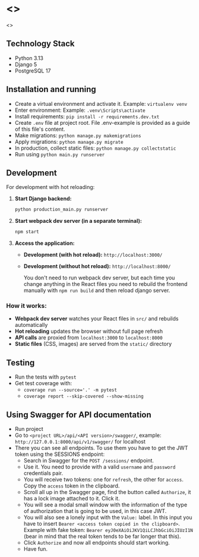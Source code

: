 # <<Project Name>>
<<Project description.>>

## Technology Stack
- Python 3.13
- Django 5
- PostgreSQL 17

## Installation and running
- Create a virtual environment and activate it. Example: `virtualenv venv`
- Enter environment: Example: `.venv\Scripts\activate`
- Install requirements: `pip install -r requirements.dev.txt`
- Create `.env` file at project root. File .env-example is provided as a guide of this file's content.
- Make migrations: `python manage.py makemigrations`
- Apply migrations: `python manage.py migrate`
- In production, collect static files: `python manage.py collectstatic`
- Run using `python main.py runserver`

## Development
For development with hot reloading:
1. **Start Django backend:**
   ```bash
   python production_main.py runserver
   ```
2. **Start webpack dev server (in a separate terminal):**
   ```bash
   npm start
   ```
3. **Access the application:**
    - **Development (with hot reload):** `http://localhost:3000/`
    - **Development (without hot reload):** `http://localhost:8000/`

      You don't need to run webpack dev server, but each time you change anything in the React files you need to rebuild
      the frontend manually with `npm run build` and then reload django server.

### How it works:
- **Webpack dev server** watches your React files in `src/` and rebuilds automatically
- **Hot reloading** updates the browser without full page refresh
- **API calls** are proxied from `localhost:3000` to `localhost:8000`
- **Static files** (CSS, images) are served from the `static/` directory

## Testing
- Run the tests with `pytest`
- Get test coverage with:
    - `coverage run --source='.' -m pytest`
    - `coverage report --skip-covered --show-missing`

## Using Swagger for API documentation
- Run project
- Go to `<project URL>/api/<API version>/swagger/`, example: `http://127.0.0.1:8000/api/v1/swagger/` for localhost
- There you can see all endpoints. To use them you have to get the JWT token using the SESSIONS endpoint:
    - Search in Swagger for the `POST /sessions/` endpoint.
    - Use it. You need to provide with a valid `username` and `password` credentials pair.
    - You will receive two tokens: one for `refresh`, the other for `access`. Copy the `access` token in the clipboard.
    - Scroll all up in the Swagger page, find the button called `Authorize`, it has a lock image attached to it. Click
      it.
    - You will see a modal small window with the information of the type of authorization that is going to be used, in
      this case JWT.
    - You will also see a lonely input with the `Value:` label. In this input you have to
      insert `Bearer <access token copied in the clipboard>`.
      Example with fake token: `Bearer eyJ0eXAiOiJKV1QiLCJhbGciOiJIUzI1N` (bear in mind that the real token tends to be
      far longer that this).
    - Click `Authorize` and now all endpoints should start working.
    - Have fun.
